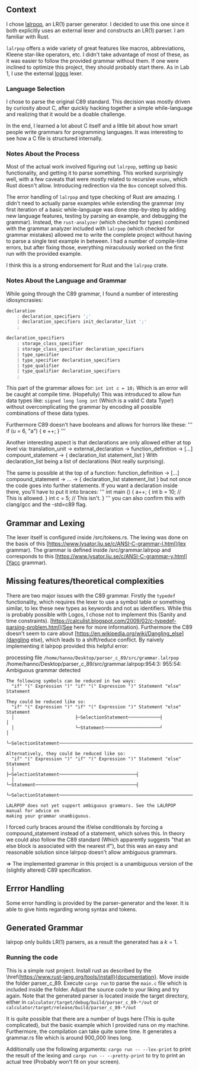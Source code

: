 ## Context

I chose [lalrpop](https://github.com/lalrpop/lalrpop), an LR(1) parser generator. I decided to use this one since it both explicitly uses an external lexer and constructs an LR(1) parser. I am familiar with Rust.

`lalrpop` offers a wide variety of great features like macros, abbreviations, Kleene star-like operators, etc. I didn't take advantage of most of these, as it was easier to follow the provided grammar without them. If one were inclined to optimize this project, they should probably start there. As in Lab 1, I use the external [logos](https://github.com/maciejhirsz/logos) lexer.

### Language Selection

I chose to parse the original C89 standard. This decision was mostly driven by curiosity about C, after quickly hacking together a simple while-language and realizing that it would be a doable challenge.

In the end, I learned a lot about C itself and a little bit about how smart people write grammars for programming languages. It was interesting to see how a C file is structured internally.

### Notes About the Process

Most of the actual work involved figuring out `lalrpop`, setting up basic functionality, and getting it to parse something. This worked surprisingly well, with a few caveats that were mostly related to recursive `enums`, which Rust doesn't allow. Introducing redirection via the `Box` concept solved this.

The error handling of `lalrpop` and type checking of Rust are amazing. I didn't need to actually parse examples while extending the grammar (my first iteration of a basic while-language was done step-by-step by adding new language features, testing by parsing an example, and debugging the grammar). Instead, the `rust-analyzer` (which checked for types) combined with the grammar analyzer included with `lalrpop` (which checked for grammar mistakes) allowed me to write the complete project without having to parse a single test example in between. I had a number of compile-time errors, but after fixing those, everything miraculously worked on the first run with the provided example.

I think this is a strong endorsement for Rust and the `lalrpop` crate.

### Notes About the Language and Grammar

While going through the C89 grammar, I found a number of interesting idiosyncrasies:

```c
declaration
    : declaration_specifiers ';'
    | declaration_specifiers init_declarator_list ';'
    ;

declaration_specifiers
    : storage_class_specifier
    | storage_class_specifier declaration_specifiers
    | type_specifier
    | type_specifier declaration_specifiers
    | type_qualifier
    | type_qualifier declaration_specifiers
    ;
```

This part of the grammar allows for:
`int int c = 10;`
Which is an error will be caught at compile time. (Hopefully)
This was introduced to allow fun data types like:
`signed long long int`
(Which is a valid C data Type!) without overcomplicating the grammar by encoding all possible combinations of these data types.


Furthermore C89 doesn't have booleans and allows for horrors like these:
'''
   if (u = 6, "a") {
       e ++;
   }
'''


Another interesting aspect is that declarations are only allowed either at top level via:
translation_unit -> external_declaration -> function_definition -> [...] compount_statement -> { declaration_list statement_list }
With declaration_list being a list of declarations (Not really surprising).

The same is possible at the top of a function:
function_definition -> [...] compound_statement -> ... -> { declaration_list statement_list }
but not once the code goes into further statements. If you want a declaration inside there, you'll have to put it into braces:
'''
   int main () {
       a++;
       {
           int b = 10; // This is allowed.
       }
       int c = 5; // This isn't.
   }
'''
you can also confirm this with clang/gcc and the -std=c89 flag.

## Grammar and Lexing
The lexer itself is configured inside /src/tokens.rs. The lexing was done on the basis of this [https://www.lysator.liu.se/c/ANSI-C-grammar-l.html](lex grammar).
The grammar is defined inside /src/grammar.lalrpop and corresponds to this [https://www.lysator.liu.se/c/ANSI-C-grammar-y.html](Yacc grammar). 

## Missing features/theoretical complexities
There are two major issues with the C89 grammar. Firstly the `typedef` functionality, which requires the lexer to use a symbol table or something similar, to lex these new types as keywords and not as identifiers. While this is probably possible with Logos, I chose not to implement this (Sanity and time constraints). [https://calculist.blogspot.com/2009/02/c-typedef-parsing-problem.html](See here for more information).
Furthermore the C89 doesn't seem to care about [https://en.wikipedia.org/wiki/Dangling_else](dangling else), which leads to a shift/reduce conflict. By naively implementing it lalrpop provided this helpful error:

  processing file `/home/hanno/Desktop/parser_c_89/src/grammar.lalrpop`
  /home/hanno/Desktop/parser_c_89/src/grammar.lalrpop:954:3: 955:54: Ambiguous grammar detected

    The following symbols can be reduced in two ways:
      "if" "(" Expression ")" "if" "(" Expression ")" Statement "else" Statement

    They could be reduced like so:
      "if" "(" Expression ")" "if" "(" Expression ")" Statement "else" Statement
      │                       ├─SelectionStatement────────────┤                │
      │                       └─Statement─────────────────────┘                │
      └─SelectionStatement─────────────────────────────────────────────────────┘

    Alternatively, they could be reduced like so:
      "if" "(" Expression ")" "if" "(" Expression ")" Statement "else" Statement
      │                       ├─SelectionStatement─────────────────────────────┤
      │                       └─Statement──────────────────────────────────────┤
      └─SelectionStatement─────────────────────────────────────────────────────┘

    LALRPOP does not yet support ambiguous grammars. See the LALRPOP manual for advice on
    making your grammar unambiguous.

I forced curly braces around the if/else conditionals by forcing a compound_statement instead of a statement, which solves this. In theory we could also follow the C89 standard (Which apparently suggests "that an else block is associated with the nearest if"), but this was an easy and reasonable solution since lalrpop doesn't allow ambiguous grammars.

=> The implemented grammar in this project is a unambiguous version of the (slightly altered) C89 specification.

## Errror Handling
Some error handling is provided by the parser-generator and the lexer. It is able to give hints regarding wrong syntax and tokens.

## Generated Grammar
lalrpop only builds LR(1) parsers, as a result the generated has a $k=1$.

### Running the code

This is a simple rust project. Install rust as described by the \href{https://www.rust-lang.org/tools/install}{documentation}. Move inside the folder parser_c_89. Execute `cargo run` to parse the `main.c` file which is included inside the folder. Adjust the source code to your liking and try again.
Note that the generated parser is located inside the target directory, either in
`calculator/target/debug/build/parser_c_89-*/out`
or 
`calculator/target/release/build/parser_c_89-*/out`

It is quite possible that there are a number of bugs here (This is quite complicated), but the basic example which I provided runs on my machine.
Furthermore, the compilation can take quite some time. It generates a grammar.rs file which is around 900_000 lines long.

Additionally use the following arguments: 
`cargo run -- --lex-print`
to print the result of the lexing and
`cargo run -- --pretty-print`
to try to print an actual tree (Probably won't fit on your screen).
